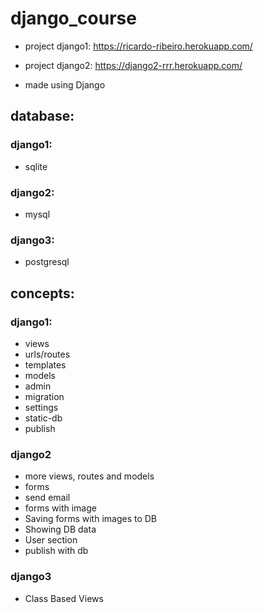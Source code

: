 # django_course
- project django1: https://ricardo-ribeiro.herokuapp.com/
- project django2: https://django2-rrr.herokuapp.com/

- made using Django

## database:
### django1:
- sqlite
### django2: 
- mysql

### django3: 
- postgresql


## concepts: 

### django1:
- views
- urls/routes
- templates
- models
- admin
- migration
- settings
- static-db
- publish

### django2
- more views, routes and models
- forms
- send email
- forms with image
- Saving forms with images to DB
- Showing DB data 
- User section
- publish with db

### django3
- Class Based Views
